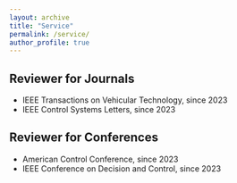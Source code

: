 ```yaml
---
layout: archive
title: "Service"
permalink: /service/
author_profile: true
---
```

## Reviewer for Journals
* IEEE Transactions on Vehicular Technology, since 2023
* IEEE Control Systems Letters, since 2023

## Reviewer for Conferences
* American Control Conference, since 2023
* IEEE Conference on Decision and Control, since 2023
